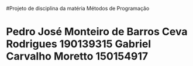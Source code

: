 #Projeto de disciplina da matéria Métodos de Programação <h1>

Pedro José Monteiro de Barros Ceva Rodrigues 190139315
Gabriel Carvalho Moretto 150154917


